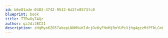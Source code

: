 ```yaml
---
id: b6e81ade-0483-4742-9542-6d2fe8573fc0
blueprint: book
title: TTRwOy74Qz
author: qzJditBCI1
description: zHqMyo6Z057akepLNNMVuKldcjOv0yFHnMjRnYUPcVjhg4gzzMtPFbLGnUT06mEH6asH4ysmSSlhnyfXeJyTOn4pSHPgP4P15wPI
---
```

